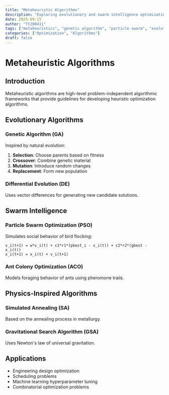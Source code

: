 ```yaml
---
title: "Metaheuristic Algorithms"
description: "Exploring evolutionary and swarm intelligence optimization methods"
date: 2025-09-15
author: "Tt200411"
tags: ["metaheuristics", "genetic algorithm", "particle swarm", "evolutionary computation"]
categories: ["Optimization", "Algorithms"]
draft: false
---
```


# Metaheuristic Algorithms

## Introduction

Metaheuristic algorithms are high-level problem-independent algorithmic frameworks that provide guidelines for developing heuristic optimization algorithms.

## Evolutionary Algorithms

### Genetic Algorithm (GA)
Inspired by natural evolution:

1. **Selection**: Choose parents based on fitness
2. **Crossover**: Combine genetic material
3. **Mutation**: Introduce random changes
4. **Replacement**: Form new population

### Differential Evolution (DE)
Uses vector differences for generating new candidate solutions.

## Swarm Intelligence

### Particle Swarm Optimization (PSO)
Simulates social behavior of bird flocking:

```
v_i(t+1) = w*v_i(t) + c1*r1*(pbest_i - x_i(t)) + c2*r2*(gbest - x_i(t))
x_i(t+1) = x_i(t) + v_i(t+1)
```

### Ant Colony Optimization (ACO)
Models foraging behavior of ants using pheromone trails.

## Physics-Inspired Algorithms

### Simulated Annealing (SA)
Based on the annealing process in metallurgy.

### Gravitational Search Algorithm (GSA)
Uses Newton's law of universal gravitation.

## Applications
- Engineering design optimization
- Scheduling problems
- Machine learning hyperparameter tuning
- Combinatorial optimization problems